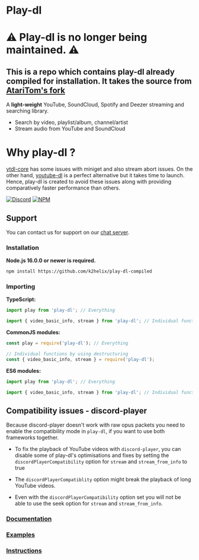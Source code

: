 # Play-dl


# ⚠️ Play-dl is no longer being maintained. ⚠️
## This is a repo which contains play-dl already compiled for installation. It takes the source from [AtariTom's fork](https://github.com/AtariTom/play-dl)

A **light-weight** YouTube, SoundCloud, Spotify and Deezer streaming and searching library.

-   Search by video, playlist/album, channel/artist
-   Stream audio from YouTube and SoundCloud

# Why play-dl ?

[ytdl-core](https://github.com/fent/node-ytdl-core) has some issues with miniget and also stream abort issues. On the other hand, [youtube-dl](https://github.com/ytdl-org/youtube-dl) is a perfect alternative but it takes time to launch. Hence, play-dl is created to avoid these issues along with providing comparatively faster performance than others.

[![Discord](https://img.shields.io/discord/888998674716315679?color=00aa00&label=%20Discord&logo=Discord)](https://discord.gg/8H3xWcv3D7)
[![NPM](https://img.shields.io/npm/v/play-dl.svg?color=00aa00&logo=npm)](https://www.npmjs.com/package/play-dl)

## Support

You can contact us for support on our [chat server](https://discord.gg/8H3xWcv3D7).

### Installation

**Node.js 16.0.0 or newer is required.**

```bash
npm install https://github.com/k2helix/play-dl-compiled
```

### Importing

**TypeScript:**
```ts
import play from 'play-dl'; // Everything

import { video_basic_info, stream } from 'play-dl'; // Individual functions
```

**CommonJS modules:**
```js
const play = require('play-dl'); // Everything

// Individual functions by using destructuring
const { video_basic_info, stream } = require('play-dl');
```

**ES6 modules:**
```ts
import play from 'play-dl'; // Everything

import { video_basic_info, stream } from 'play-dl'; // Individual functions
```

## **Compatibility issues** - discord-player
    
Because discord-player doesn't work with raw opus packets you need to enable the compatibility mode in `play-dl`, if you want to use both frameworks together.

- To fix the playback of YouTube videos with `discord-player`, you can disable some of play-dl's optimisations and fixes by setting the `discordPlayerCompatibility` option for `stream` and `stream_from_info` to true

- The `discordPlayerCompatiblity` option might break the playback of long YouTube videos.

- Even with the `discordPlayerCompatibility` option set you will not be able to use the seek option for `stream` and `stream_from_info`.
    

### [Documentation](https://play-dl.github.io/modules.html)
### [Examples](./examples)
### [Instructions](./instructions)
